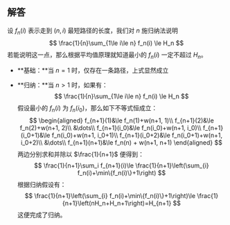 ## 解答

设 $f_n(i)$ 表示走到 $(n, i)$ 最短路径的长度，我们对 $n$ 施归纳法说明
$$
\frac{1}{n}\sum_{1\le i\le n} f_n(i) \le H_n
$$
若能说明这一点，那么根据平均值原理就知道最小的 $f_n(i)$ 一定不超过 $H_n$。

- **基础：**当 $n=1$ 时，仅存在一条路径，上式显然成立

- **归纳：**当 $n > 1$ 时，如果有：
  $$
  \frac{1}{n}\sum_{1\le i\le n} f_n(i) \le H_n
  $$
  假设最小的 $f_n(i)$ 为 $f_n(i_0)$，那么如下不等式恒成立：
  $$
  \begin{aligned}
  f_{n+1}(1)&\le f_n(1)+w(n+1, 1)\\
  f_{n+1}(2)&\le f_n(2)+w(n+1, 2)\\
  &\dots\\
  f_{n+1}(i_0)&\le f_n(i_0)+w(n+1, i_0)\\
  f_{n+1}(i_0+1)&\le f_n(i_0)+w(n+1, i_0+1)\\
  f_{n+1}(i_0+2)&\le f_n(i_0+1)+w(n+1, i_0+2)\\
  &\dots\\
  f_{n+1}(n+1)&\le f_n(n) + w(n+1, n+1)
  \end{aligned}
  $$
  两边分别求和并除以 $\frac{1}{n+1}$ 便得到：
  $$
  \frac{1}{n+1}\sum_i f_{n+1}(i)\le \frac{1}{n+1}\left(\sum_{i} f_n(i)+\min\{f_n(i)\}+1\right)
  $$
  根据归纳假设有：
  $$
  \frac{1}{n+1}\left(\sum_{i} f_n(i)+\min\{f_n(i)\}+1\right)\le \frac{1}{n+1}\left(nH_n+H_n+1\right)=H_{n+1}
  $$
  这便完成了归纳。

